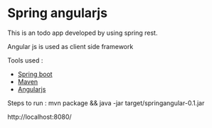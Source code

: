 Spring angularjs
==========
<div class="row-fluid">
  <div class="span8">
	<p>
	   This is an todo app developed by using spring rest.
	</p>
	<p>
	   Angular js is used as client side framework
	</p>
	 
  </div>
</div>


Tools used :
* [Spring boot](http://projects.spring.io/spring-boot/)
* [Maven](http://maven.apache.org/)  
* [Angularjs](http://angularjs.org/)

Steps to run : 
mvn package && java -jar target/springangular-0.1.jar

http://localhost:8080/